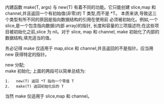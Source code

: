 内建函数 make(T, args) 与 new(T) 有着不同的功能。它只能创建 slice,map 和 channel,并且返回一个有初始值(非零)的 T 类型,而不是 *T。 本质来讲,导致这三个类型有所不同的原因是指向数据结构的引用在使用前 必须被初始化。例如,一个 slice,是一个包含指向数据(内部 array)的指针, 长度和容量的三项描述符;在这些项目被初始化之前,slice 为 nil。对于 slice, map 和 channel, make 初始化了内部的数据结构,填充适当的值。  

务必记得 make 仅适用于 map,slice 和 channel,并且返回的不是指针。应当用 new 获得特定的指针。  

new 分配;  
make 初始化;
上面的两段可以简单总结为:  
	
	1.   new(T) 返回 *T 指向一个零值 T   
	2.   make(T) 返回初始化后的 T 
当然 make 仅适用于 slice,map 和 channel。  

